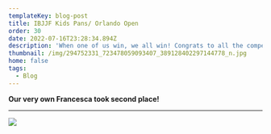 ```yaml
---
templateKey: blog-post
title: IBJJF Kids Pans/ Orlando Open
order: 30
date: 2022-07-16T23:28:34.894Z
description: 'When one of us win, we all win! Congrats to all the competitors! '
thumbnail: /img/294752331_723478059093407_389128402297144778_n.jpg
home: false
tags:
  - Blog
---
```

**Our very own Francesca took second place!**

- - -

![](/img/294618039_723478062426740_5690541540169456131_n.jpg)
